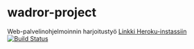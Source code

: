 # wadror-project
Web-palvelinohjelmoinnin harjoitustyö
[Linkki Heroku-instassiin](https://recordshopc.herokuapp.com/)
[![Build Status](https://travis-ci.org/emivo/wadror-project.svg?branch=master)](https://travis-ci.org/emivo/wadror-project)

